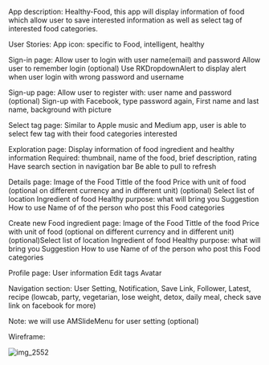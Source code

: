 App description:
 Healthy-Food, this app will display information of food which allow user to save interested information as well as select tag of interested food categories.
 
User Stories:
 App icon: specific to Food, intelligent, healthy
 
 Sign-in page:
 Allow user to login with user name(email) and password
 Allow user to remember login
 (optional) Use RKDropdownAlert  to display alert when user login with wrong password and username
 
 Sign-up page:
 Allow user to register with: user name and password
 (optional) Sign-up with Facebook, type password again, First name and last name, background with picture

 Select tag page:
 Similar to Apple music and Medium app, user is able to select few tag with their food categories interested
 
 Exploration page:
 Display information of food ingredient and healthy information
Required: thumbnail, name of the food, brief description, rating
Have search section in navigation bar
Be able to pull to refresh

Details page:
Image of the Food
Tittle of the food
 Price with unit of food (optional on different currency and in different unit)
(optional) Select list of location
Ingredient of food
Healthy purpose: what will bring you
 Suggestion
 How to use
Name of of the person who post this Food categories

 Create new Food ingredient page:
 Image of the Food
 Tittle of the food
Price with unit of food (optional on different currency and in different unit)
 (optional)Select list of location
 Ingredient of food
Healthy purpose: what will bring you
Suggestion
How to use
 Name of of the person who post this Food categories
 
 Profile page:
 User  information
 Edit tags
 Avatar
 
 Navigation section: User Setting, Notification, Save Link, Follower, Latest, recipe (lowcab, party, vegetarian, lose                weight, detox, daily meal, check save link on facebook for more)

Note: we will use AMSlideMenu for user setting (optional)

Wireframe:

![img_2552](https://cloud.githubusercontent.com/assets/13508908/9852618/856ad524-5b29-11e5-9cb4-56620291ba84.JPG)


